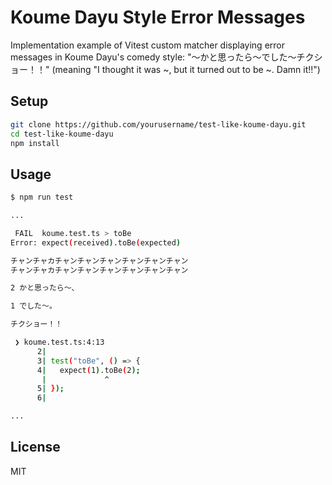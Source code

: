 # Koume Dayu Style Error Messages

Implementation example of Vitest custom matcher displaying error messages in Koume Dayu's comedy style: "〜かと思ったら〜でした〜チクショー！！" (meaning "I thought it was ~, but it turned out to be ~. Damn it!!")

## Setup

```bash
git clone https://github.com/yourusername/test-like-koume-dayu.git
cd test-like-koume-dayu
npm install
```

## Usage

```bash
$ npm run test

...

 FAIL  koume.test.ts > toBe
Error: expect(received).toBe(expected)

チャンチャカチャンチャンチャンチャンチャンチャン
チャンチャカチャンチャンチャンチャンチャンチャン

2 かと思ったら～、

1 でした～。

チクショー！！

 ❯ koume.test.ts:4:13
      2|
      3| test("toBe", () => {
      4|   expect(1).toBe(2);
       |             ^
      5| });
      6|

...

```

## License

MIT
